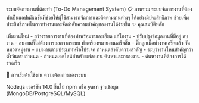 ระบบจัดการงานที่ต้องทำ (To-Do Management System)
📋 ภาพรวม
ระบบจัดการงานที่ต้องทำเป็นแอปพลิเคชันที่ช่วยให้ผู้ใช้สามารถจัดการและติดตามงานต่างๆ ได้อย่างมีประสิทธิภาพ ช่วยเพิ่มประสิทธิภาพในการทำงานและจัดลำดับความสำคัญของงานได้ง่ายขึ้น
✨ คุณสมบัติหลัก

เพิ่มงานใหม่ - สร้างรายการงานที่ต้องทำพร้อมรายละเอียด
แก้ไขงาน - ปรับปรุงข้อมูลงานที่มีอยู่
ลบงาน - ลบงานที่ไม่ต้องการออกจากระบบ
ทำเครื่องหมายงานเสร็จสิ้น - ติ๊กถูกเมื่อทำงานเสร็จแล้ว
จัดหมวดหมู่งาน - แบ่งงานตามประเภทหรือโปรเจค
กำหนดลำดับความสำคัญ - ระบุว่างานไหนสำคัญกว่า
ตั้งวันครบกำหนด - กำหนดเดดไลน์สำหรับแต่ละงาน
ค้นหาและกรองงาน - ค้นหางานที่ต้องการได้รวดเร็ว

🚀 การเริ่มต้นใช้งาน
ความต้องการของระบบ

Node.js เวอร์ชัน 14.0 ขึ้นไป
npm หรือ yarn
ฐานข้อมูล (MongoDB/PostgreSQL/MySQL)
